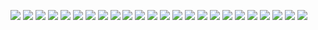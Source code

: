 ![](https://github.com/yaim0425/zzzYAIM0425-0200-armors-with-immunity/raw/main/Doc/base/(1).png)
![](https://github.com/yaim0425/zzzYAIM0425-0200-armors-with-immunity/raw/main/Doc/base/(2).png)
![](https://github.com/yaim0425/zzzYAIM0425-0200-armors-with-immunity/raw/main/Doc/base/(3).png)
![](https://github.com/yaim0425/zzzYAIM0425-0200-armors-with-immunity/raw/main/Doc/base/(4).png)
![](https://github.com/yaim0425/zzzYAIM0425-0200-armors-with-immunity/raw/main/Doc/base/(5).png)
![](https://github.com/yaim0425/zzzYAIM0425-0200-armors-with-immunity/raw/main/Doc/base/(6).png)
![](https://github.com/yaim0425/zzzYAIM0425-0200-armors-with-immunity/raw/main/Doc/base/(7).png)
![](https://github.com/yaim0425/zzzYAIM0425-0200-armors-with-immunity/raw/main/Doc/base/(8).png)
![](https://github.com/yaim0425/zzzYAIM0425-0200-armors-with-immunity/raw/main/Doc/base/(9).png)
![](https://github.com/yaim0425/zzzYAIM0425-0200-armors-with-immunity/raw/main/Doc/base/(10).png)
![](https://github.com/yaim0425/zzzYAIM0425-0200-armors-with-immunity/raw/main/Doc/base/(11).png)
![](https://github.com/yaim0425/zzzYAIM0425-0200-armors-with-immunity/raw/main/Doc/base/(12).png)
![](https://github.com/yaim0425/zzzYAIM0425-0200-armors-with-immunity/raw/main/Doc/base/(13).png)
![](https://github.com/yaim0425/zzzYAIM0425-0200-armors-with-immunity/raw/main/Doc/base/(14).png)
![](https://github.com/yaim0425/zzzYAIM0425-0200-armors-with-immunity/raw/main/Doc/base/(15).png)
![](https://github.com/yaim0425/zzzYAIM0425-0200-armors-with-immunity/raw/main/Doc/base/(16).png)
![](https://github.com/yaim0425/zzzYAIM0425-0200-armors-with-immunity/raw/main/Doc/base/(17).png)
![](https://github.com/yaim0425/zzzYAIM0425-0200-armors-with-immunity/raw/main/Doc/base/(18).png)
![](https://github.com/yaim0425/zzzYAIM0425-0200-armors-with-immunity/raw/main/Doc/base/(19).png)
![](https://github.com/yaim0425/zzzYAIM0425-0200-armors-with-immunity/raw/main/Doc/base/(20).png)
![](https://github.com/yaim0425/zzzYAIM0425-0200-armors-with-immunity/raw/main/Doc/base/(21).png)
![](https://github.com/yaim0425/zzzYAIM0425-0200-armors-with-immunity/raw/main/Doc/base/(22).png)
![](https://github.com/yaim0425/zzzYAIM0425-0200-armors-with-immunity/raw/main/Doc/base/(23).png)
![](https://github.com/yaim0425/zzzYAIM0425-0200-armors-with-immunity/raw/main/Doc/base/(24).png)
